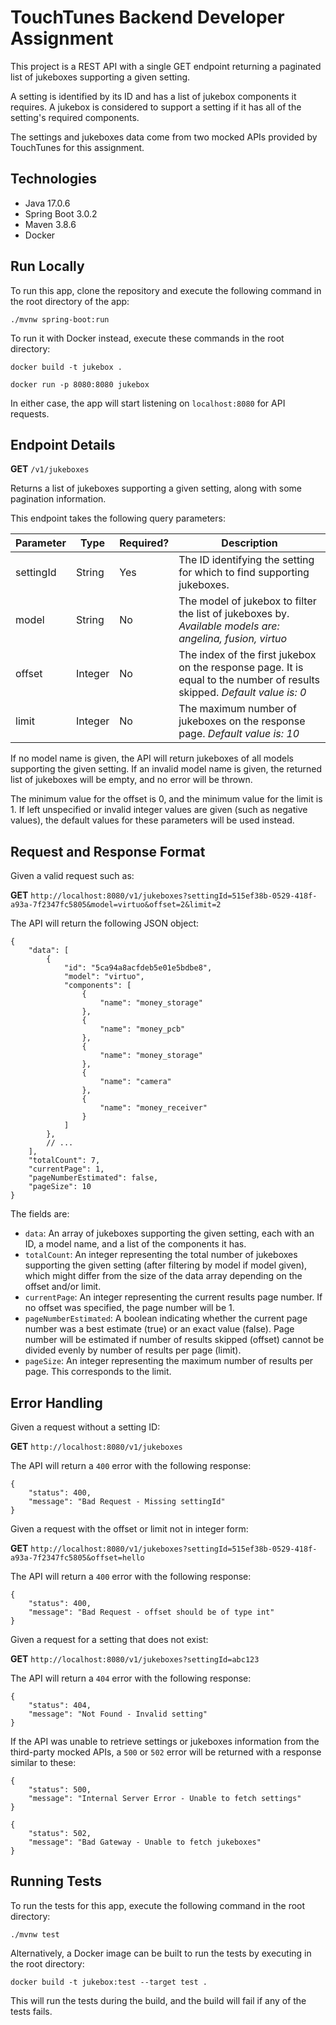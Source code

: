 # TouchTunes Backend Developer Assignment

This project is a REST API with a single GET endpoint returning a paginated list of jukeboxes supporting a given setting.

A setting is identified by its ID and has a list of jukebox components it requires. A jukebox is considered to support a setting if it has all of the setting's required components.

The settings and jukeboxes data come from two mocked APIs provided by TouchTunes for this assignment.

## Technologies

- Java 17.0.6
- Spring Boot 3.0.2
- Maven 3.8.6
- Docker

## Run Locally

To run this app, clone the repository and execute the following command in the root directory of the app:

` ./mvnw spring-boot:run `

To run it with Docker instead, execute these commands in the root directory:

` docker build -t jukebox . `

` docker run -p 8080:8080 jukebox `

In either case, the app will start listening on ` localhost:8080 ` for API requests.

## Endpoint Details

**GET** ` /v1/jukeboxes `

Returns a list of jukeboxes supporting a given setting, along with some pagination information.

This endpoint takes the following query parameters:

| **Parameter** | **Type** | **Required?** | **Description**                                                                                                          |
|---------------|----------|---------------|--------------------------------------------------------------------------------------------------------------------------|
| settingId     | String   | Yes           | The ID identifying the setting for which to find supporting jukeboxes.                                                   |
| model         | String   | No            | The model of jukebox to filter the list of jukeboxes by. _Available models are: angelina, fusion, virtuo_                |
| offset        | Integer  | No            | The index of the first jukebox on the response page. It is equal to the number of results skipped. _Default value is: 0_ |
| limit         | Integer  | No            | The maximum number of jukeboxes on the response page. _Default value is: 10_                                             |

If no model name is given, the API will return jukeboxes of all models supporting the given setting. If an invalid model name is given, the returned list of jukeboxes will be empty, and no error will be thrown.

The minimum value for the offset is 0, and the minimum value for the limit is 1. If left unspecified or invalid integer values are given (such as negative values), the default values for these parameters will be used instead.

## Request and Response Format

Given a valid request such as:

**GET** ` http://localhost:8080/v1/jukeboxes?settingId=515ef38b-0529-418f-a93a-7f2347fc5805&model=virtuo&offset=2&limit=2 `

The API will return the following JSON object:

```
{
    "data": [
        {
            "id": "5ca94a8acfdeb5e01e5bdbe8",
            "model": "virtuo",
            "components": [
                {
                    "name": "money_storage"
                },
                {
                    "name": "money_pcb"
                },
                {
                    "name": "money_storage"
                },
                {
                    "name": "camera"
                },
                {
                    "name": "money_receiver"
                }
            ]
        },
        // ...
    ],
    "totalCount": 7,
    "currentPage": 1,
    "pageNumberEstimated": false,
    "pageSize": 10
}
```

The fields are:
- `data`: An array of jukeboxes supporting the given setting, each with an ID, a model name, and a list of the components it has.
- `totalCount`: An integer representing the total number of jukeboxes supporting the given setting (after filtering by model if model given), which might differ from the size of the data array depending on the offset and/or limit.
- `currentPage`: An integer representing the current results page number. If no offset was specified, the page number will be 1.
- `pageNumberEstimated`: A boolean indicating whether the current page number was a best estimate (true) or an exact value (false). Page number will be estimated if number of results skipped (offset) cannot be divided evenly by number of results per page (limit).
- `pageSize`: An integer representing the maximum number of results per page. This corresponds to the limit.

## Error Handling

Given a request without a setting ID:

**GET** ` http://localhost:8080/v1/jukeboxes `

The API will return a `400` error with the following response:

```
{
    "status": 400,
    "message": "Bad Request - Missing settingId"
}
```

Given a request with the offset or limit not in integer form:

**GET** ` http://localhost:8080/v1/jukeboxes?settingId=515ef38b-0529-418f-a93a-7f2347fc5805&offset=hello `

The API will return a `400` error with the following response:

```
{
    "status": 400,
    "message": "Bad Request - offset should be of type int"
}
```

Given a request for a setting that does not exist:

**GET** ` http://localhost:8080/v1/jukeboxes?settingId=abc123 `

The API will return a `404` error with the following response:

```
{
    "status": 404,
    "message": "Not Found - Invalid setting"
}
```

If the API was unable to retrieve settings or jukeboxes information from the third-party mocked APIs, a `500` or `502` error will be returned with a response similar to these:

```
{
    "status": 500,
    "message": "Internal Server Error - Unable to fetch settings"
}
```

```
{
    "status": 502,
    "message": "Bad Gateway - Unable to fetch jukeboxes"
}
```

## Running Tests

To run the tests for this app, execute the following command in the root directory:

` ./mvnw test `

Alternatively, a Docker image can be built to run the tests by executing in the root directory:

` docker build -t jukebox:test --target test . `

This will run the tests during the build, and the build will fail if any of the tests fails.
